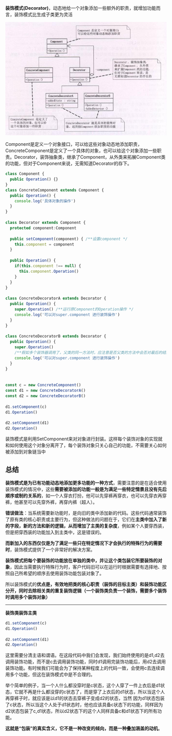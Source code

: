 **装饰模式(Decorator)**，动态地给一个对象添加一些额外的职责，就增加功能而言，装饰模式比生成子类更为灵活

![1](./1.jpg)

Component是定义一个对象接口，可以给这些对象动态地添加职责，ConcreteComponent是定义了一个具体的对象，也可以给这个对象添加一些职责。Decorator，装饰抽象类，继承了Component，从外类来拓展Component类的功能，但对于Component来说，无需知道Decorator的存下。
```typescript
class Component {
  public Operation() {}
}
class ConcreteComponent extends Component {
  public Operation() {
    console.log('具体对象的操作')
  }
}

class Decorator extends Component {
  protected component:Component

  public setComponent(component) { /**设置component */
    this.component = component
  }

  public Operation() {
    if(this.component !== null) {
      this.component.Operation()
    }
  }
} 

class ConcreteDecoratorA extends Decorator {
  public Operation() {
    super.Operation() /**运行原Component的Operation操作 */
    console.log('可以对super.component 进行装饰操作')
  }
}

class ConcreteDecoratorB extends Decorator {
  public Operation() {
    super.Operation() 
    /**假如多个装饰器调用了，父类的同一方法时，应注意是否父类的方法中会否对最后的结果产生叠加效应*/
    console.log('可以对super.component 进行装饰操作')
  }
}


const c = new ConcreteComponent()
const d1 = new ConcreteDecoratorA()
const d2 = new ConcreteDecoratorB()

d1.setComponent(c)
d1.Operation()

d2.setComponent(d1)
d2.Operation()
```

装饰模式是利用SetComponent来对对象进行封装。这样每个装饰对象的实现就和如何使用这个对象分离开了，每个装饰对象只关心自己的功能，不需要关心如何被添加到对象链当中

## 总结
**装饰模式是为已有功能动态地添加更多功能的一种方式**，需要注意的是在适合使用装饰模式的情况中，这些**需要被添加的功能一般是为满足一些特定情景且没有先后顺序或制约关系的**，如一个人穿衣打扮，他可以先穿裤再穿衣，也可以先穿衣再穿裤，他甚至可以先穿外裤，再穿内裤（超人）。

**错误做法**：当系统需要新功能时，是向旧的类中添加新的代码。这些代码通常装饰了原有类的核心职责或主要行为，但这种做法的问题在于，它们在**主类中加入了新的字段，新的方法和新的逻辑，从而增加了主类的复杂度**，例如某个人要穿西装，但是把穿西装的功能加入到主类中，这是错误的。

**而新加入的东西仅仅是为了满足一些只在特定情况下才会执行的特殊行为的需要时**，装饰模式提供了一个非常好的解决方案。

**装饰模式把每个要装饰的功能放在单独的类中，并让这个类包装它所要装饰的对象**，因此当需要执行特殊行为时，客户代码旧可以在运行时根据需要有选择地、按照自己所希望的顺序去使用装饰功能包装对象了。

所以装饰模式的**优点是，有效地把类的核心职责（装饰的目标主类）和装饰功能区分开，同时去除相关类的重复装饰逻辑（一个装饰类负责一个装饰，需要多个装饰时调用多个装饰对象）**

****

**装饰类装饰主类**
```typescript
d1.setComponent(c)
d1.Operation()

d2.setComponent(d1)
d2.Operation()
```
这里需要分清主语和谓语。在这段代码中我们会发现，我们始终使用的是d1,d2去调用装饰功能，而不是c去调用装饰功能，同时d1调用完装饰功能后，用d2去调用装饰功能。有时候我们可能会为了保持某种程度上的代码一致，会使用c去连续调用多个功能，但这在装饰模式中是不合理的。

举个简单的例子，当一个人什么都没穿时是c状态，这个人穿了一件上衣后是d1状态，它就不再是什么都没穿的c状态了，而是穿了上衣后的d1状态，所以当这个人再穿裤子时，就应该是以d1的状态去穿裤子变成d2的状态，当然 因为d1状态包装了c状态，所以当这个人处于d1状态时，他也应该具备c状态下的功能，同样因为d2状态包装了c,d1状态，所以d2状态下的这个人同样具备c和d1状态下的所有功能。

**这就是“包装”的真实含义，它不是一种改变的倾向，而是一种叠加涵盖的动机**。


